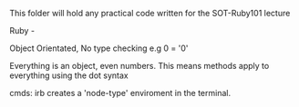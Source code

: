 This folder will hold any practical code written for the SOT-Ruby101 lecture

Ruby -

Object Orientated,
No type checking e.g 0 = '0'

Everything is an object, even numbers. This means methods apply to everything
using the dot syntax

cmds:
irb creates a 'node-type' enviroment in the terminal.
